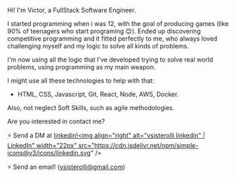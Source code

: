 Hi! I'm Victor, a FullStack Software Engineer.

I started programming when i was 12, with the goal of producing games (like 90% of teenagers who start programing 😊).
Ended up discovering competitive programming and it fitted perfectly to me, who always loved challenging myself and my logic to solve all kinds of problems.

I'm now using all the logic that I've developed trying to solve real world problems, using programming as my main weapon.

I might use all these technologies to help with that:

- HTML, CSS, Javascript, Git, React, Node, AWS, Docker.

Also, not neglect Soft Skills, such as agile methodologies.

Are you interested in contact me?

⚡ Send a DM at <a href="https://www.linkedin.com/in/victorsisterolli/">linkedin!<img align="right" alt="vsisterolli linkedin" | LinkedIn" width="22px" src="https://cdn.jsdelivr.net/npm/simple-icons@v3/icons/linkedin.svg" /></a>

⚡ Send an email! (vsisterolli@gmail.com)


